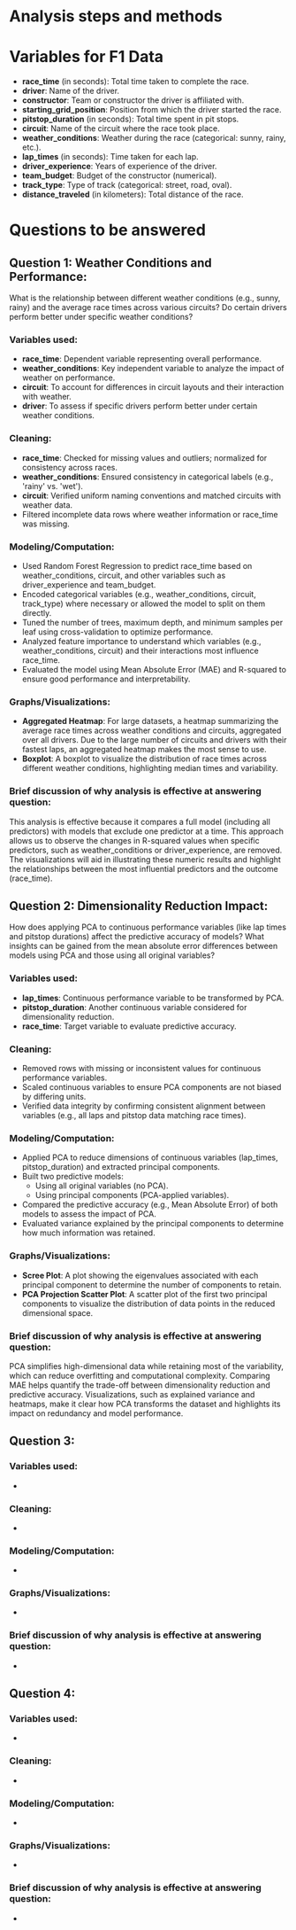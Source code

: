 # Analysis steps and methods

# Variables for F1 Data

- **race_time** (in seconds): Total time taken to complete the race.
- **driver**: Name of the driver.
- **constructor**: Team or constructor the driver is affiliated with.
- **starting_grid_position**: Position from which the driver started the race.
- **pitstop_duration** (in seconds): Total time spent in pit stops.
- **circuit**: Name of the circuit where the race took place.
- **weather_conditions**: Weather during the race (categorical: sunny, rainy, etc.).
- **lap_times** (in seconds): Time taken for each lap.
- **driver_experience**: Years of experience of the driver.
- **team_budget**: Budget of the constructor (numerical).
- **track_type**: Type of track (categorical: street, road, oval).
- **distance_traveled** (in kilometers): Total distance of the race.

# Questions to be answered

## **Question 1: Weather Conditions and Performance:**
What is the relationship between different weather conditions (e.g., sunny, rainy) and the average race times across various circuits? Do certain drivers perform better under specific weather conditions?
### **Variables used:**
- **race_time**: Dependent variable representing overall performance.
- **weather_conditions**: Key independent variable to analyze the impact of weather on performance.
- **circuit**: To account for differences in circuit layouts and their interaction with weather.
- **driver**: To assess if specific drivers perform better under certain weather conditions.

### **Cleaning:**
- **race_time**: Checked for missing values and outliers; normalized for consistency across races.
- **weather_conditions**: Ensured consistency in categorical labels (e.g., 'rainy' vs. 'wet').
- **circuit**: Verified uniform naming conventions and matched circuits with weather data.
- Filtered incomplete data rows where weather information or race_time was missing.

### **Modeling/Computation:**
- Used Random Forest Regression to predict race_time based on weather_conditions, circuit, and other variables such as driver_experience and team_budget.
- Encoded categorical variables (e.g., weather_conditions, circuit, track_type) where necessary or allowed the model to split on them directly.
- Tuned the number of trees, maximum depth, and minimum samples per leaf using cross-validation to optimize performance.
- Analyzed feature importance to understand which variables (e.g., weather_conditions, circuit) and their interactions most influence race_time.
- Evaluated the model using Mean Absolute Error (MAE) and R-squared to ensure good performance and interpretability.

### **Graphs/Visualizations:**
- **Aggregated Heatmap**: For large datasets, a heatmap summarizing the average race times across weather conditions and circuits, aggregated over all drivers. Due to the large number of circuits and drivers with their fastest laps, an aggregated heatmap makes the most sense to use.
- **Boxplot**: A boxplot to visualize the distribution of race times across different weather conditions, highlighting median times and variability.

### **Brief discussion of why analysis is effective at answering question:**
This analysis is effective because it compares a full model (including all predictors) with models that exclude one predictor at a time. This approach allows us to observe the changes in R-squared values when specific predictors, such as weather_conditions or driver_experience, are removed. The visualizations will aid in illustrating these numeric results and highlight the relationships between the most influential predictors and the outcome (race_time).

## **Question 2: Dimensionality Reduction Impact:**
How does applying PCA to continuous performance variables (like lap times and pitstop durations) affect the predictive accuracy of models? What insights can be gained from the mean absolute error differences between models using PCA and those using all original variables?

### **Variables used:**
- **lap_times**: Continuous performance variable to be transformed by PCA.
- **pitstop_duration**: Another continuous variable considered for dimensionality reduction.
- **race_time**: Target variable to evaluate predictive accuracy.

### **Cleaning:**
- Removed rows with missing or inconsistent values for continuous performance variables.
- Scaled continuous variables to ensure PCA components are not biased by differing units.
- Verified data integrity by confirming consistent alignment between variables (e.g., all laps and pitstop data matching race times).

### **Modeling/Computation:**
- Applied PCA to reduce dimensions of continuous variables (lap_times, pitstop_duration) and extracted principal components.
- Built two predictive models:
  - Using all original variables (no PCA).
  - Using principal components (PCA-applied variables).
- Compared the predictive accuracy (e.g., Mean Absolute Error) of both models to assess the impact of PCA.
- Evaluated variance explained by the principal components to determine how much information was retained.

### **Graphs/Visualizations:**
- **Scree Plot**: A plot showing the eigenvalues associated with each principal component to determine the number of components to retain.
- **PCA Projection Scatter Plot**: A scatter plot of the first two principal components to visualize the distribution of data points in the reduced dimensional space.

### **Brief discussion of why analysis is effective at answering question:**
PCA simplifies high-dimensional data while retaining most of the variability, which can reduce overfitting and computational complexity. Comparing MAE helps quantify the trade-off between dimensionality reduction and predictive accuracy. Visualizations, such as explained variance and heatmaps, make it clear how PCA transforms the dataset and highlights its impact on redundancy and model performance.

## **Question 3:**
### **Variables used:**
- 

### **Cleaning:**
- 

### **Modeling/Computation:**
- 

### **Graphs/Visualizations:**
- 

### **Brief discussion of why analysis is effective at answering question:**
- 

## **Question 4:**
### **Variables used:**
- 

### **Cleaning:**
- 

### **Modeling/Computation:**
- 

### **Graphs/Visualizations:**
- 

### **Brief discussion of why analysis is effective at answering question:**
- 
